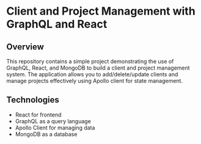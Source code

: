 # Client and Project Management with GraphQL and React

## Overview

This repository contains a simple project demonstrating the use of GraphQL, React, and MongoDB to build a client and project management system. The application allows you to add/delete/update clients and manage projects effectively using Apollo client for state management.

## Technologies

- React for frontend
- GraphQL as a query language
- Apollo Client for managing data
- MongoDB as a database
